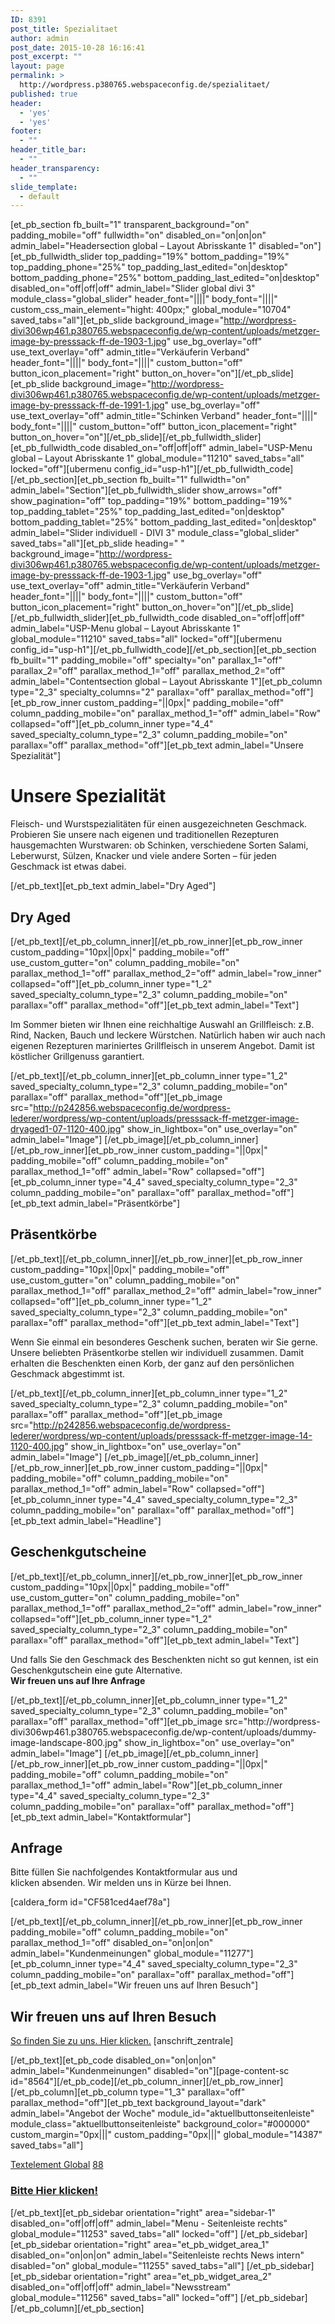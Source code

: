 ```yaml
---
ID: 8391
post_title: Spezialitaet
author: admin
post_date: 2015-10-28 16:16:41
post_excerpt: ""
layout: page
permalink: >
  http://wordpress.p380765.webspaceconfig.de/spezialitaet/
published: true
header:
  - 'yes'
  - 'yes'
footer:
  - ""
header_title_bar:
  - ""
header_transparency:
  - ""
slide_template:
  - default
---
```

[et_pb_section fb_built="1" transparent_background="on" padding_mobile="off" fullwidth="on" disabled_on="on|on|on" admin_label="Headersection global – Layout Abrisskante 1" disabled="on"][et_pb_fullwidth_slider top_padding="19%" bottom_padding="19%" top_padding_phone="25%" top_padding_last_edited="on|desktop" bottom_padding_phone="25%" bottom_padding_last_edited="on|desktop" disabled_on="off|off|off" admin_label="Slider global divi 3" module_class="global_slider" header_font="||||" body_font="||||" custom_css_main_element="hight: 400px;" global_module="10704" saved_tabs="all"][et_pb_slide background_image="http://wordpress-divi306wp461.p380765.webspaceconfig.de/wp-content/uploads/metzger-image-by-presssack-ff-de-1903-1.jpg" use_bg_overlay="off" use_text_overlay="off" admin_title="Verkäuferin Verband" header_font="||||" body_font="||||" custom_button="off" button_icon_placement="right" button_on_hover="on"][/et_pb_slide][et_pb_slide background_image="http://wordpress-divi306wp461.p380765.webspaceconfig.de/wp-content/uploads/metzger-image-by-presssack-ff-de-1991-1.jpg" use_bg_overlay="off" use_text_overlay="off" admin_title="Schinken Verband" header_font="||||" body_font="||||" custom_button="off" button_icon_placement="right" button_on_hover="on"][/et_pb_slide][/et_pb_fullwidth_slider][et_pb_fullwidth_code disabled_on="off|off|off" admin_label="USP-Menu global – Layout Abrisskante 1" global_module="11210" saved_tabs="all" locked="off"][ubermenu config_id=&quot;usp-h1&quot;][/et_pb_fullwidth_code][/et_pb_section][et_pb_section fb_built="1" fullwidth="on" admin_label="Section"][et_pb_fullwidth_slider show_arrows="off" show_pagination="off" top_padding="19%" bottom_padding="19%" top_padding_tablet="25%" top_padding_last_edited="on|desktop" bottom_padding_tablet="25%" bottom_padding_last_edited="on|desktop" admin_label="Slider individuell - DIVI 3" module_class="global_slider" saved_tabs="all"][et_pb_slide heading=" " background_image="http://wordpress-divi306wp461.p380765.webspaceconfig.de/wp-content/uploads/metzger-image-by-presssack-ff-de-1903-1.jpg" use_bg_overlay="off" use_text_overlay="off" admin_title="Verkäuferin Verband" header_font="||||" body_font="||||" custom_button="off" button_icon_placement="right" button_on_hover="on"][/et_pb_slide][/et_pb_fullwidth_slider][et_pb_fullwidth_code disabled_on="off|off|off" admin_label="USP-Menu global – Layout Abrisskante 1" global_module="11210" saved_tabs="all" locked="off"][ubermenu config_id=&quot;usp-h1&quot;][/et_pb_fullwidth_code][/et_pb_section][et_pb_section fb_built="1" padding_mobile="off" specialty="on" parallax_1="off" parallax_2="off" parallax_method_1="off" parallax_method_2="off" admin_label="Contentsection global – Layout Abrisskante 1"][et_pb_column type="2_3" specialty_columns="2" parallax="off" parallax_method="off"][et_pb_row_inner custom_padding="||0px|" padding_mobile="off" column_padding_mobile="on" parallax_method_1="off" admin_label="Row" collapsed="off"][et_pb_column_inner type="4_4" saved_specialty_column_type="2_3" column_padding_mobile="on" parallax="off" parallax_method="off"][et_pb_text admin_label="Unsere Spezialität"]<h1>Unsere Spezialität</h1>
<p>Fleisch- und Wurstspezialitäten für einen ausgezeichneten Geschmack. Probieren Sie unsere nach eigenen und traditionellen Rezepturen hausgemachten Wurstwaren: ob Schinken, verschiedene Sorten Salami, Leberwurst, Sülzen, Knacker und viele andere Sorten – für jeden Geschmack ist etwas dabei.</p>
[/et_pb_text][et_pb_text admin_label="Dry Aged"]
<h2>Dry Aged</h2>
[/et_pb_text][/et_pb_column_inner][/et_pb_row_inner][et_pb_row_inner custom_padding="10px||0px|" padding_mobile="off" use_custom_gutter="on" column_padding_mobile="on" parallax_method_1="off" parallax_method_2="off" admin_label="row_inner" collapsed="off"][et_pb_column_inner type="1_2" saved_specialty_column_type="2_3" column_padding_mobile="on" parallax="off" parallax_method="off"][et_pb_text admin_label="Text"]

Im Sommer bieten wir Ihnen eine reichhaltige Auswahl an Grillfleisch: z.B. Rind, Nacken, Bauch und leckere Würstchen. Natürlich haben wir auch nach eigenen Rezepturen mariniertes Grillfleisch in unserem Angebot. Damit ist köstlicher Grillgenuss garantiert.

[/et_pb_text][/et_pb_column_inner][et_pb_column_inner type="1_2" saved_specialty_column_type="2_3" column_padding_mobile="on" parallax="off" parallax_method="off"][et_pb_image src="http://p242856.webspaceconfig.de/wordpress-lederer/wordpress/wp-content/uploads/presssack-ff-metzger-image-dryaged1-07-1120-400.jpg" show_in_lightbox="on" use_overlay="on" admin_label="Image"] [/et_pb_image][/et_pb_column_inner][/et_pb_row_inner][et_pb_row_inner custom_padding="||0px|" padding_mobile="off" column_padding_mobile="on" parallax_method_1="off" admin_label="Row" collapsed="off"][et_pb_column_inner type="4_4" saved_specialty_column_type="2_3" column_padding_mobile="on" parallax="off" parallax_method="off"][et_pb_text admin_label="Präsentkörbe"]
<h2>Präsentkörbe</h2>
[/et_pb_text][/et_pb_column_inner][/et_pb_row_inner][et_pb_row_inner custom_padding="10px||0px|" padding_mobile="off" use_custom_gutter="on" column_padding_mobile="on" parallax_method_1="off" parallax_method_2="off" admin_label="row_inner" collapsed="off"][et_pb_column_inner type="1_2" saved_specialty_column_type="2_3" column_padding_mobile="on" parallax="off" parallax_method="off"][et_pb_text admin_label="Text"]

Wenn Sie einmal ein besonderes Geschenk suchen, beraten wir Sie gerne. Unsere beliebten Präsentkorbe stellen wir individuell zusammen. Damit erhalten die Beschenkten einen Korb, der ganz auf den persönlichen Geschmack abgestimmt ist.

[/et_pb_text][/et_pb_column_inner][et_pb_column_inner type="1_2" saved_specialty_column_type="2_3" column_padding_mobile="on" parallax="off" parallax_method="off"][et_pb_image src="http://p242856.webspaceconfig.de/wordpress-lederer/wordpress/wp-content/uploads/presssack-ff-metzger-image-14-1120-400.jpg" show_in_lightbox="on" use_overlay="on" admin_label="Image"] [/et_pb_image][/et_pb_column_inner][/et_pb_row_inner][et_pb_row_inner custom_padding="||0px|" padding_mobile="off" column_padding_mobile="on" parallax_method_1="off" admin_label="Row" collapsed="off"][et_pb_column_inner type="4_4" saved_specialty_column_type="2_3" column_padding_mobile="on" parallax="off" parallax_method="off"][et_pb_text admin_label="Headline"]
<h2>Geschenkgutscheine</h2>
[/et_pb_text][/et_pb_column_inner][/et_pb_row_inner][et_pb_row_inner custom_padding="10px||0px|" padding_mobile="off" use_custom_gutter="on" column_padding_mobile="on" parallax_method_1="off" parallax_method_2="off" admin_label="row_inner" collapsed="off"][et_pb_column_inner type="1_2" saved_specialty_column_type="2_3" column_padding_mobile="on" parallax="off" parallax_method="off"][et_pb_text admin_label="Text"]<p>Und falls Sie den Geschmack des Beschenkten nicht so gut kennen, ist ein Geschenkgutschein eine gute Alternative.<br />
<strong>Wir freuen uns auf Ihre Anfrage</strong></p>
[/et_pb_text][/et_pb_column_inner][et_pb_column_inner type="1_2" saved_specialty_column_type="2_3" column_padding_mobile="on" parallax="off" parallax_method="off"][et_pb_image src="http://wordpress-divi306wp461.p380765.webspaceconfig.de/wp-content/uploads/dummy-image-landscape-800.jpg" show_in_lightbox="on" use_overlay="on" admin_label="Image"] [/et_pb_image][/et_pb_column_inner][/et_pb_row_inner][et_pb_row_inner custom_padding="||0px|" padding_mobile="off" column_padding_mobile="on" parallax_method_1="off" admin_label="Row"][et_pb_column_inner type="4_4" saved_specialty_column_type="2_3" column_padding_mobile="on" parallax="off" parallax_method="off"][et_pb_text admin_label="Kontaktformular"]<h2>Anfrage</h2>
<p>Bitte f&uuml;llen Sie nachfolgendes Kontaktformular aus und klicken&nbsp;absenden.&nbsp;Wir melden uns in K&uuml;rze bei Ihnen.</p>
<p>[caldera_form id="CF581ced4aef78a"]</p>[/et_pb_text][/et_pb_column_inner][/et_pb_row_inner][et_pb_row_inner padding_mobile="off" column_padding_mobile="on" parallax_method_1="off" disabled_on="on|on|on" admin_label="Kundenmeinungen" global_module="11277"][et_pb_column_inner type="4_4" saved_specialty_column_type="2_3" column_padding_mobile="on" parallax="off" parallax_method="off"][et_pb_text admin_label="Wir freuen uns auf Ihren Besuch"]<h2 class="p1"><span class="s1">Wir freuen uns auf Ihren Besuch</span></h2>
<p class="p2"><span class="s1"><a href="http://wordpress-wp461divi302gschwendner.p379314.webspaceconfig.de/kontakt/">So finden Sie zu uns. Hier klicken.</a></span><span class="s2"> [anschrift_zentrale]</span></p>
[/et_pb_text][et_pb_code disabled_on="on|on|on" admin_label="Kundenmeinungen" disabled="on"][page-content-sc id=&quot;8564&quot;][/et_pb_code][/et_pb_column_inner][/et_pb_row_inner][/et_pb_column][et_pb_column type="1_3" parallax="off" parallax_method="off"][et_pb_text background_layout="dark" admin_label="Angebot der Woche" module_id="aktuellbuttonseitenleiste" module_class="aktuellbuttonseitenleiste" background_color="#000000" custom_margin="0px|||" custom_padding="0px|||" global_module="14387" saved_tabs="all"]

<p><a href="angebot3/">Textelement Global</a> <a href="angebot3/">88</a></p><h3><a href="angebot3/"><strong>Bitte Hier klicken!</strong></a></h3>

[/et_pb_text][et_pb_sidebar orientation="right" area="sidebar-1" disabled_on="off|off|off" admin_label="Menu - Seitenleiste rechts" global_module="11253" saved_tabs="all" locked="off"] [/et_pb_sidebar][et_pb_sidebar orientation="right" area="et_pb_widget_area_1" disabled_on="on|on|on" admin_label="Seitenleiste rechts News intern" disabled="on" global_module="11255" saved_tabs="all"] [/et_pb_sidebar][et_pb_sidebar orientation="right" area="et_pb_widget_area_2" disabled_on="off|off|off" admin_label="Newsstream" global_module="11256" saved_tabs="all" locked="off"] [/et_pb_sidebar][/et_pb_column][/et_pb_section]